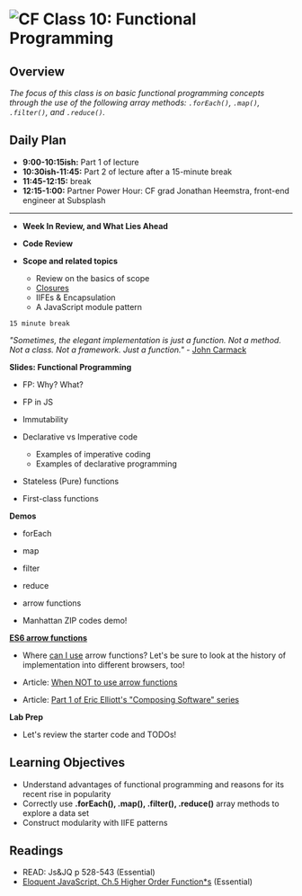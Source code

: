 ![CF](https://i.imgur.com/7v5ASc8.png)  Class 10: Functional Programming
=======
## Overview
<!-- Provide a general overview of the daily concepts and processes that will be covered in lectures and labs -->

*The focus of this class is on basic functional programming concepts through the use of the following array methods: `.forEach()`, `.map()`, `.filter()`, and `.reduce()`.*

## Daily Plan

- **9:00-10:15ish:** Part 1 of lecture
- **10:30ish-11:45:** Part 2 of lecture after a 15-minute break
- **11:45-12:15:** break
- **12:15-1:00:** Partner Power Hour: CF grad Jonathan Heemstra, front-end engineer at Subsplash

---


- **Week In Review, and What Lies Ahead**

- **Code Review**

- **Scope and related topics**
	- Review on the basics of scope
	- [Closures](https://www.joezimjs.com/javascript/javascript-closures-and-the-module-pattern/)
	- IIFEs & Encapsulation
	- A JavaScript module pattern

`15 minute break`

*"Sometimes, the elegant implementation is just a function.  Not a method.  Not a class.  Not a framework.  Just a function."* - [John Carmack](https://twitter.com/id_aa_carmack/status/53512300451201024)

**Slides: Functional Programming**

- FP: Why? What?

- FP in JS

- Immutability

- Declarative vs Imperative code

	- Examples of imperative coding
	- Examples of declarative programming
- Stateless (Pure) functions

- First-class functions

**Demos**

- forEach
- map
- filter
- reduce
- arrow functions

- Manhattan ZIP codes demo!

**[ES6 arrow functions](https://developer.mozilla.org/en-US/docs/Web/JavaScript/Reference/Functions/Arrow_functions)**

- Where [can I use](http://caniuse.com/#feat=arrow-functions) arrow functions? Let's be sure to look at the history of implementation into different browsers, too!

- Article: [When NOT to use arrow functions](https://rainsoft.io/when-not-to-use-arrow-functions-in-javascript/)

- Article: [Part 1 of Eric Elliott's "Composing Software" series](https://medium.com/javascript-scene/the-rise-and-fall-and-rise-of-functional-programming-composable-software-c2d91b424c8c)

**Lab Prep**

- Let's review the starter code and TODOs!

## Learning Objectives
<!--
ABCD:
  Audience: Program participants
  Behavior: Expected learning/behavior changes/results
  Condition:
    Circumstances that lead to change/result
    When change/result are expected to occur
  Degree: How much change occurs (%) for how many participants (#)
-->

* Understand advantages of functional programming and reasons for its recent rise in popularity
* Correctly use **.forEach(), .map(), .filter(), .reduce()** array methods to explore a data set
* Construct modularity with IIFE patterns

## Readings
<!-- List of readings required for this content; readings being completed by the start of this lecture -->

* READ: Js&JQ p 528-543 (Essential)
* [Eloquent JavaScript, Ch.5 Higher Order Function*s](http://eloquentjavascript.net/05_higher_order.html) (Essential)
